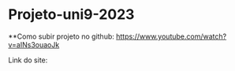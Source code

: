 # Projeto-uni9-2023

**Como subir projeto no github: https://www.youtube.com/watch?v=aINs3ouaoJk


Link do site: 
